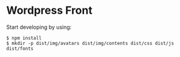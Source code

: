 # Wordpress Front

Start developing by using:
```
$ npm install
$ mkdir -p dist/img/avatars dist/img/contents dist/css dist/js dist/fonts
```

